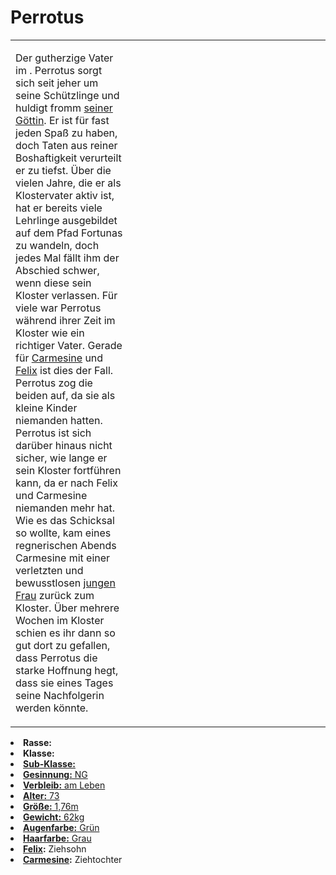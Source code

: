 # Perrotus

<primary-label ref="npc"/>

<secondary-label ref="faergria"/>

<secondary-label ref="hal"/>

<secondary-label ref="fortuna"/>

<table>
<tr><td>
<p>
Der gutherzige Vater im <a href="Kloster-Schicksalsweg.md"></a>. Perrotus sorgt sich seit
jeher um seine Schützlinge und huldigt fromm <a href="Fortuna.md">seiner Göttin</a>. Er ist für fast jeden Spaß zu
haben, doch Taten aus reiner Boshaftigkeit verurteilt er zu tiefst. Über die vielen Jahre, die er als Klostervater
aktiv ist, hat er bereits viele Lehrlinge ausgebildet auf dem Pfad Fortunas zu wandeln, doch jedes Mal fällt ihm der
Abschied schwer, wenn diese sein Kloster verlassen. Für viele war Perrotus während ihrer Zeit im Kloster wie ein
richtiger Vater. Gerade für <a href="Carmesine.md">Carmesine</a> und <a href="Felix.md">Felix</a> ist dies der Fall.
Perrotus zog die beiden auf, da sie als kleine Kinder niemanden hatten. Perrotus ist sich darüber hinaus nicht sicher,
wie lange er sein Kloster fortführen kann, da er nach Felix und Carmesine niemanden mehr hat. Wie es das Schicksal so
wollte, kam eines regnerischen Abends Carmesine mit einer verletzten und bewusstlosen <a href="Zetta.md">jungen Frau</a>
zurück zum Kloster. Über mehrere Wochen im Kloster schien es ihr dann so gut dort zu gefallen, dass Perrotus die starke
Hoffnung hegt, dass sie eines Tages seine Nachfolgerin werden könnte.
</p>

</td><td width="300">
<!-- Edit here -->
<img src="perrotus.png" alt="" />
</td></tr>
</table>

<procedure title="Allgemeine Informationen">
<list columns="2">
<li><b>Rasse:</b> <a href="Folks.md" anchor="menschen"></a></li>
<li><b>Klasse:</b> <a href="Classes.md" anchor="kleriker"/></li>
<li><b>Sub-Klasse:</b> <a href="Classes.md" anchor="bischof"/></li>
<li><b>Gesinnung:</b> NG</li>
<li><b>Verbleib:</b> am Leben</li>
</list>
</procedure>

<procedure title="Aussehen">
<list columns="3">
<li><b>Alter:</b> 73</li>
<li><b>Größe:</b> 1,76m</li>
<li><b>Gewicht:</b> 62kg</li>
<li><b>Augenfarbe:</b> Grün</li>
<li><b>Haarfarbe:</b> Grau</li>
</list>
</procedure>

<procedure title="Beziehungen">
<list columns="2">
<li><b><a href="Felix.md">Felix</a>:</b> Ziehsohn</li>
<li><b><a href="Carmesine.md">Carmesine</a>:</b> Ziehtochter</li>
</list>
</procedure>

<!--
## Notizen

- **Ziele:** 
- **Geheimnisse:** 
-->